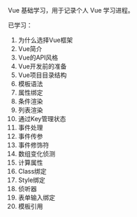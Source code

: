 Vue 基础学习，用于记录个人 Vue 学习进程。

已学习：
1. 为什么选择Vue框架
2. Vue简介
3. Vue的API风格
4. Vue开发前的准备
5. Vue项目目录结构
6. 模板语法
7. 属性绑定
8. 条件渲染
9. 列表渲染
10. 通过Key管理状态
11. 事件处理
12. 事件传参
13. 事件修饰符
14. 数组变化侦测
15. 计算属性
16. Class绑定
17. Style绑定
18. 侦听器
19. 表单输入绑定
20. 模板引用